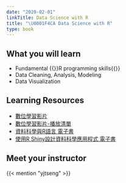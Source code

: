 ```yaml
---
date: "2020-02-01"
linkTitle: Data Science with R
title: "\U0001F4CA Data Science with R"
type: book
---
```



## What you will learn

- Fundamental {{<hl>}}R programming skills{{</hl>}}
- Data Cleaning, Analysis, Modeling
- Data Visualization

## Learning Resources
- [數位學習影片](https://www.youtube.com/channel/UC2ZZMRLibtq2fD-la4YV_nA)
- [數位學習影片-播放清單](http://yijutseng.github.io/DataScienceRBook/video.html#video)
- [資料科學與R語言 電子書](http://yijutseng.github.io/DataScienceRBook/)
- [使用R Shiny設計資料科學應用程式 電子書](https://yjtseng.info/shinybook/)

## Meet your instructor

{{< mention "yjtseng" >}}


